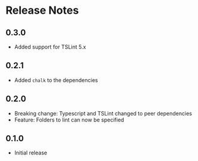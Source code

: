 # Release Notes

## 0.3.0

* Added support for TSLint 5.x

## 0.2.1

* Added `chalk` to the dependencies

## 0.2.0

* Breaking change: Typescript and TSLint changed to peer dependencies
* Feature: Folders to lint can now be specified

## 0.1.0

* Initial release
